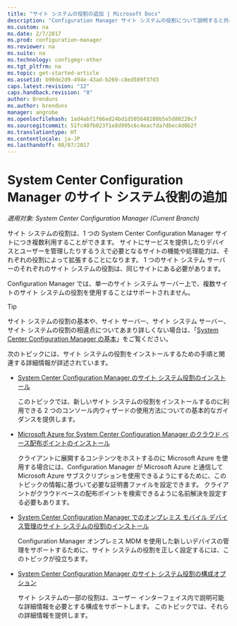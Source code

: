 ```yaml
---
title: "サイト システムの役割の追加 | Microsoft Docs"
description: "Configuration Manager サイト システムの役割について説明すると共に、それらの役割を追加してサイトの機能と処理能力を拡張する方法について説明します。"
ms.custom: na
ms.date: 2/7/2017
ms.prod: configuration-manager
ms.reviewer: na
ms.suite: na
ms.technology: configmgr-other
ms.tgt_pltfrm: na
ms.topic: get-started-article
ms.assetid: b90de2d9-494e-43ad-b269-c8ed589f37d3
caps.latest.revision: "12"
caps.handback.revision: "0"
author: Brenduns
ms.author: brenduns
manager: angrobe
ms.openlocfilehash: 1ad4abf1f06ed24bd1d505648280b5e5d80220c7
ms.sourcegitcommit: 51fc48fb023f1e8d995c6c4eacfda7dbec4d0b2f
ms.translationtype: HT
ms.contentlocale: ja-JP
ms.lasthandoff: 08/07/2017
---
```

# <a name="add-site-system-roles-for-system-center-configuration-manager"></a>System Center Configuration Manager のサイト システム役割の追加

*適用対象: System Center Configuration Manager (Current Branch)*

サイト システムの役割は、1 つの System Center Configuration Manager サイトにつき複数利用することができます。 サイトにサービスを提供したりデバイスとユーザーを管理したりするうえで必要となるサイトの機能や処理能力は、それぞれの役割によって拡張することになります。 1 つのサイト システム サーバーのそれぞれのサイト システムの役割は、同じサイトにある必要があります。   

Configuration Manager では、単一のサイト システム サーバー上で、複数サイトのサイト システムの役割を使用することはサポートされません。  

> [!TIP]  
>  サイト システムの役割の基本や、サイト サーバー、サイト システム サーバー、サイト システムの役割の相違点についてあまり詳しくない場合は、「[System Center Configuration Manager の基本](../../../../core/understand/fundamentals.md)」をご覧ください。  

 次のトピックには、サイト システムの役割をインストールするための手順と関連する詳細情報が詳述されています。  

-   [System Center Configuration Manager のサイト システム役割のインストール](../../../../core/servers/deploy/configure/install-site-system-roles.md)  

     このトピックでは、新しいサイト システムの役割をインストールするのに利用できる 2 つのコンソール内ウィザードの使用方法についての基本的なガイダンスを提供します。  

-   [Microsoft Azure for System Center Configuration Manager のクラウド ベース配布ポイントのインストール](../../../../core/servers/deploy/configure/install-cloud-based-distribution-points-in-microsoft-azure.md)  

    クライアントに展開するコンテンツをホストするのに Microsoft Azure を使用する場合には、Configuration Manager が Microsoft Azure と通信して Microsoft Azure サブスクリプションを使用できるようにするために、このトピックの情報に基づいて必要な証明書ファイルを設定できます。 クライアントがクラウドベースの配布ポイントを検索できるように名前解決を設定する必要もあります。  

-   [System Center Configuration Manager でのオンプレミス モバイル デバイス管理のサイト システムの役割のインストール](../../../../mdm/get-started/install-site-system-roles-for-on-premises-mdm.md)  

     Configuration Manager オンプレミス MDM を使用した新しいデバイスの管理をサポートするために、サイト システムの役割を正しく設定するには、このトピックが役立ちます。  

-   [System Center Configuration Manager のサイト システム役割の構成オプション](../../../../core/servers/deploy/configure/configuration-options-for-site-system-roles.md)  

     サイト システムの一部の役割は、ユーザー インターフェイス内で説明可能な詳細情報を必要とする構成をサポートします。 このトピックでは、それらの詳細情報を提供します。  

